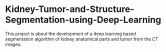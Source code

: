 # Kidney-Tumor-and-Structure-Segmentation-using-Deep-Learning
This project is about the development of a deep learning based segmentation algorithm of kidney anatomical parts and tumor from the CT images.
